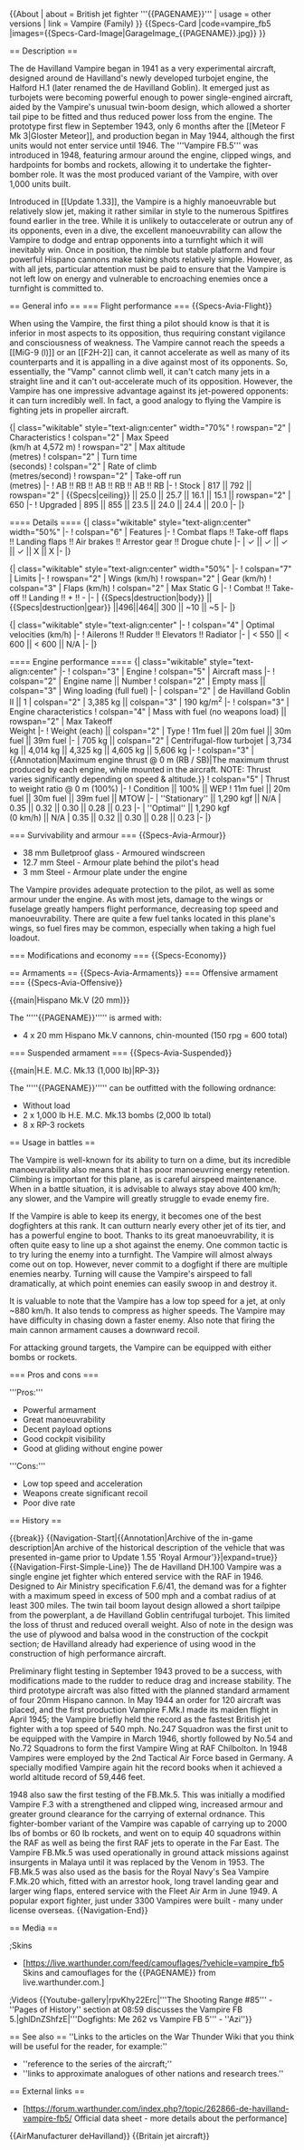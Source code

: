 {{About
| about = British jet fighter '''{{PAGENAME}}'''
| usage = other versions
| link = Vampire (Family)
}}
{{Specs-Card
|code=vampire_fb5
|images={{Specs-Card-Image|GarageImage_{{PAGENAME}}.jpg}}
}}

== Description ==
<!-- ''In the description, the first part should be about the history of and the creation and combat usage of the aircraft, as well as its key features. In the second part, tell the reader about the aircraft in the game. Insert a screenshot of the vehicle, so that if the novice player does not remember the vehicle by name, he will immediately understand what kind of vehicle the article is talking about.'' -->
The de Havilland Vampire began in 1941 as a very experimental aircraft, designed around de Havilland's newly developed turbojet engine, the Halford H.1 (later renamed the de Havilland Goblin). It emerged just as turbojets were becoming powerful enough to power single-engined aircraft, aided by the Vampire's unusual twin-boom design, which allowed a shorter tail pipe to be fitted and thus reduced power loss from the engine. The prototype first flew in September 1943, only 6 months after the [[Meteor F Mk 3|Gloster Meteor]], and production began in May 1944, although the first units would not enter service until 1946. The '''Vampire FB.5''' was introduced in 1948, featuring armour around the engine, clipped wings, and hardpoints for bombs and rockets, allowing it to undertake the fighter-bomber role. It was the most produced variant of the Vampire, with over 1,000 units built.

Introduced in [[Update 1.33]], the Vampire is a highly manoeuvrable but relatively slow jet, making it rather similar in style to the numerous Spitfires found earlier in the tree. While it is unlikely to outaccelerate or outrun any of its opponents, even in a dive, the excellent manoeuvrability can allow the Vampire to dodge and entrap opponents into a turnfight which it will inevitably win. Once in position, the nimble but stable platform and four powerful Hispano cannons make taking shots relatively simple. However, as with all jets, particular attention must be paid to ensure that the Vampire is not left low on energy and vulnerable to encroaching enemies once a turnfight is committed to.

== General info ==
=== Flight performance ===
{{Specs-Avia-Flight}}
<!-- ''Describe how the aircraft behaves in the air. Speed, manoeuvrability, acceleration and allowable loads - these are the most important characteristics of the vehicle.'' -->
When using the Vampire, the first thing a pilot should know is that it is inferior in most aspects to its opposition, thus requiring constant vigilance and consciousness of weakness. The Vampire cannot reach the speeds a [[MiG-9 (l)]] or an [[F2H-2]] can, it cannot accelerate as well as many of its counterparts and it is appalling in a dive against most of its opponents. So, essentially, the "Vamp" cannot climb well, it can't catch many jets in a straight line and it can't out-accelerate much of its opposition. However, the Vampire has one impressive advantage against its jet-powered opponents: it can turn incredibly well. In fact, a good analogy to flying the Vampire is fighting jets in propeller aircraft.

{| class="wikitable" style="text-align:center" width="70%"
! rowspan="2" | Characteristics
! colspan="2" | Max Speed<br>(km/h at 4,572 m)
! rowspan="2" | Max altitude<br>(metres)
! colspan="2" | Turn time<br>(seconds)
! colspan="2" | Rate of climb<br>(metres/second)
! rowspan="2" | Take-off run<br>(metres)
|-
! AB !! RB !! AB !! RB !! AB !! RB
|-
! Stock
| 817 || 792 || rowspan="2" | {{Specs|ceiling}} || 25.0 || 25.7 || 16.1 || 15.1 || rowspan="2" | 650
|-
! Upgraded
| 895 || 855 || 23.5 || 24.0 || 24.4 || 20.0
|-
|}

==== Details ====
{| class="wikitable" style="text-align:center" width="50%"
|-
! colspan="6" | Features
|-
! Combat flaps !! Take-off flaps !! Landing flaps !! Air brakes !! Arrestor gear !! Drogue chute
|-
| ✓ || ✓ || ✓ || ✓ || X || X     <!-- ✓ -->
|-
|}

{| class="wikitable" style="text-align:center" width="50%"
|-
! colspan="7" | Limits
|-
! rowspan="2" | Wings (km/h)
! rowspan="2" | Gear (km/h)
! colspan="3" | Flaps (km/h)
! colspan="2" | Max Static G
|-
! Combat !! Take-off !! Landing !! + !! -
|-
| {{Specs|destruction|body}} || {{Specs|destruction|gear}} ||496||464|| 300 || ~10 || ~5
|-
|}

{| class="wikitable" style="text-align:center"
|-
! colspan="4" | Optimal velocities (km/h)
|-
! Ailerons !! Rudder !! Elevators !! Radiator
|-
| < 550 || < 600 || < 600 || N/A
|-
|}

==== Engine performance ====
{| class="wikitable" style="text-align:center"
|-
! colspan="3" | Engine
! colspan="5" | Aircraft mass
|-
! colspan="2" | Engine name || Number
! colspan="2" | Empty mass || colspan="3" | Wing loading (full fuel)
|-
| colspan="2" | de Havilland Goblin II || 1
| colspan="2" | 3,385 kg || colspan="3" | 190 kg/m<sup>2</sup>
|-
! colspan="3" | Engine characteristics
! colspan="4" | Mass with fuel (no weapons load) || rowspan="2" | Max Takeoff<br />Weight
|-
! Weight (each) || colspan="2" | Type
! 11m fuel || 20m fuel || 30m fuel || 39m fuel
|-
| 705 kg || colspan="2" | Centrifugal-flow turbojet
| 3,734 kg || 4,014 kg || 4,325 kg || 4,605 kg || 5,606 kg
|-
! colspan="3" | {{Annotation|Maximum engine thrust @ 0 m (RB / SB)|The maximum thrust produced by each engine, while mounted in the aircraft. NOTE: Thrust varies significantly depending on speed & altitude.}}
! colspan="5" | Thrust to weight ratio @ 0 m (100%)
|-
! Condition || 100% || WEP
! 11m fuel || 20m fuel || 30m fuel || 39m fuel || MTOW
|-
| ''Stationary'' || 1,290 kgf || N/A
| 0.35 || 0.32 || 0.30 || 0.28 || 0.23
|-
| ''Optimal'' || 1,290 kgf<br />(0 km/h) || N/A
| 0.35 || 0.32 || 0.30 || 0.28 || 0.23
|-
|}

=== Survivability and armour ===
{{Specs-Avia-Armour}}
<!-- ''Examine the survivability of the aircraft. Note how vulnerable the structure is and how secure the pilot is, whether the fuel tanks are armoured, etc. Describe the armour, if there is any, and also mention the vulnerability of other critical aircraft systems.'' -->

* 38 mm Bulletproof glass - Armoured windscreen
* 12.7 mm Steel  - Armour plate behind the pilot's head
* 3 mm Steel - Armour plate under the engine

The Vampire provides adequate protection to the pilot, as well as some armour under the engine. As with most jets, damage to the wings or fuselage greatly hampers flight performance, decreasing top speed and manoeuvrability. There are quite a few fuel tanks located in this plane's wings, so fuel fires may be common, especially when taking a high fuel loadout.

=== Modifications and economy ===
{{Specs-Economy}}

== Armaments ==
{{Specs-Avia-Armaments}}
=== Offensive armament ===
{{Specs-Avia-Offensive}}
<!-- ''Describe the offensive armament of the aircraft, if any. Describe how effective the cannons and machine guns are in a battle, and also what belts or drums are better to use. If there is no offensive weaponry, delete this subsection.'' -->
{{main|Hispano Mk.V (20 mm)}}

The '''''{{PAGENAME}}''''' is armed with:

* 4 x 20 mm Hispano Mk.V cannons, chin-mounted (150 rpg = 600 total)

=== Suspended armament ===
{{Specs-Avia-Suspended}}
<!-- ''Describe the aircraft's suspended armament: additional cannons under the wings, bombs, rockets and torpedoes. This section is especially important for bombers and attackers. If there is no suspended weaponry remove this subsection.'' -->
{{main|H.E. M.C. Mk.13 (1,000 lb)|RP-3}}

The '''''{{PAGENAME}}''''' can be outfitted with the following ordnance:

* Without load
* 2 x 1,000 lb H.E. M.C. Mk.13 bombs (2,000 lb total)
* 8 x RP-3 rockets

== Usage in battles ==
<!-- ''Describe the tactics of playing in the aircraft, the features of using aircraft in a team and advice on tactics. Refrain from creating a "guide" - do not impose a single point of view, but instead, give the reader food for thought. Examine the most dangerous enemies and give recommendations on fighting them. If necessary, note the specifics of the game in different modes (AB, RB, SB).'' -->
The Vampire is well-known for its ability to turn on a dime, but its incredible manoeuvrability also means that it has poor manoeuvring energy retention. Climbing is important for this plane, as is careful airspeed maintenance. When in a battle situation, it is advisable to always stay above 400 km/h; any slower, and the Vampire will greatly struggle to evade enemy fire.

If the Vampire is able to keep its energy, it becomes one of the best dogfighters at this rank. It can outturn nearly every other jet of its tier, and has a powerful engine to boot. Thanks to its great manoeuvrability, it is often quite easy to line up a shot against the enemy. One common tactic is to try luring the enemy into a turnfight. The Vampire will almost always come out on top. However, never commit to a dogfight if there are multiple enemies nearby. Turning will cause the Vampire's airspeed to fall dramatically, at which point enemies can easily swoop in and destroy it.

It is valuable to note that the Vampire has a low top speed for a jet, at only ~880 km/h. It also tends to compress as higher speeds. The Vampire may have difficulty in chasing down a faster enemy. Also note that firing the main cannon armament causes a downward recoil.

For attacking ground targets, the Vampire can be equipped with either bombs or rockets.

=== Pros and cons ===
<!-- ''Summarise and briefly evaluate the vehicle in terms of its characteristics and combat effectiveness. Mark its pros and cons in the bulleted list. Try not to use more than 6 points for each of the characteristics. Avoid using categorical definitions such as "bad", "good" and the like - use substitutions with softer forms such as "inadequate" and "effective".'' -->

'''Pros:'''

* Powerful armament
* Great manoeuvrability
* Decent payload options
* Good cockpit visibility
* Good at gliding without engine power

'''Cons:'''

* Low top speed and acceleration
* Weapons create significant recoil
* Poor dive rate

== History ==
<!--''Describe the history of the creation and combat usage of the aircraft in more detail than in the introduction. If the historical reference turns out to be too long, take it to a separate article, taking a link to the article about the vehicle and adding a block "/History" (example: <nowiki>https://wiki.warthunder.com/(Vehicle-name)/History</nowiki>) and add a link to it here using the <code>main</code> template. Be sure to reference text and sources by using <code><nowiki><ref></ref></nowiki></code>, as well as adding them at the end of the article with <code><nowiki><references /></nowiki></code>. This section may also include the vehicle's dev blog entry (if applicable) and the in-game encyclopedia description (under <code><nowiki>=== In-game description ===</nowiki></code>, also if applicable).''-->

{{break}}
{{Navigation-Start|{{Annotation|Archive of the in-game description|An archive of the historical description of the vehicle that was presented in-game prior to Update 1.55 'Royal Armour'}}|expand=true}}
{{Navigation-First-Simple-Line}}
The de Havilland DH.100 Vampire was a single engine jet fighter which entered service with the RAF in 1946. Designed to Air Ministry specification F.6/41, the demand was for a fighter with a maximum speed in excess of 500 mph and a combat radius of at least 300 miles. The twin tail boom layout design allowed a short tailpipe from the powerplant, a de Havilland Goblin centrifugal turbojet. This limited the loss of thrust and reduced overall weight. Also of note in the design was the use of plywood and balsa wood in the construction of the cockpit section; de Havilland already had experience of using wood in the construction of high performance aircraft.

Preliminary flight testing in September 1943 proved to be a success, with modifications made to the rudder to reduce drag and increase stability. The third prototype aircraft was also fitted with the planned standard armament of four 20mm Hispano cannon. In May 1944 an order for 120 aircraft was placed, and the first production Vampire F.Mk.I made its maiden flight in April 1945; the Vampire briefly held the record as the fastest British jet fighter with a top speed of 540 mph. No.247 Squadron was the first unit to be equipped with the Vampire in March 1946, shortly followed by No.54 and No.72 Squadrons to form the first Vampire Wing at RAF Chilbolton. In 1948 Vampires were employed by the 2nd Tactical Air Force based in Germany. A specially modified Vampire again hit the record books when it achieved a world altitude record of 59,446 feet.

1948 also saw the first testing of the FB.Mk.5. This was initially a modified Vampire F.3 with a strengthened and clipped wing, increased armour and greater ground clearance for the carrying of external ordnance. This fighter-bomber variant of the Vampire was capable of carrying up to 2000 lbs of bombs or 60 lb rockets, and went on to equip 40 squadrons within the RAF as well as being the first RAF jets to operate in the Far East. The Vampire FB.Mk.5 was used operationally in ground attack missions against insurgents in Malaya until it was replaced by the Venom in 1953. The FB.Mk.5 was also used as the basis for the Royal Navy's Sea Vampire F.Mk.20 which, fitted with an arrestor hook, long travel landing gear and larger wing flaps, entered service with the Fleet Air Arm in June 1949. A popular export fighter, just under 3300 Vampires were built - many under license overseas.
{{Navigation-End}}

== Media ==
<!-- ''Excellent additions to the article would be video guides, screenshots from the game, and photos.'' -->

;Skins

* [https://live.warthunder.com/feed/camouflages/?vehicle=vampire_fb5 Skins and camouflages for the {{PAGENAME}} from live.warthunder.com.]

;Videos
{{Youtube-gallery|rpvKhy22Erc|'''The Shooting Range #85''' - ''Pages of History'' section at 08:59 discusses the Vampire FB 5.|ghlDnZShfzE|'''Dogfights: Me 262 vs Vampire FB 5''' - ''Azi''}}

== See also ==
''Links to the articles on the War Thunder Wiki that you think will be useful for the reader, for example:''

* ''reference to the series of the aircraft;''
* ''links to approximate analogues of other nations and research trees.''

== External links ==
<!--''Paste links to sources and external resources, such as:''
* ''topic on the official game forum;''
* ''other literature.''-->

* [https://forum.warthunder.com/index.php?/topic/262866-de-havilland-vampire-fb5/ Official data sheet - more details about the performance]

{{AirManufacturer deHavilland}}
{{Britain jet aircraft}}